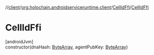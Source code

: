 //[client](../../../index.md)/[org.holochain.androidserviceruntime.client](../index.md)/[CellIdFfi](index.md)/[CellIdFfi](-cell-id-ffi.md)

# CellIdFfi

[androidJvm]\
constructor(dnaHash: [ByteArray](https://kotlinlang.org/api/core/kotlin-stdlib/kotlin/-byte-array/index.html), agentPubKey: [ByteArray](https://kotlinlang.org/api/core/kotlin-stdlib/kotlin/-byte-array/index.html))
